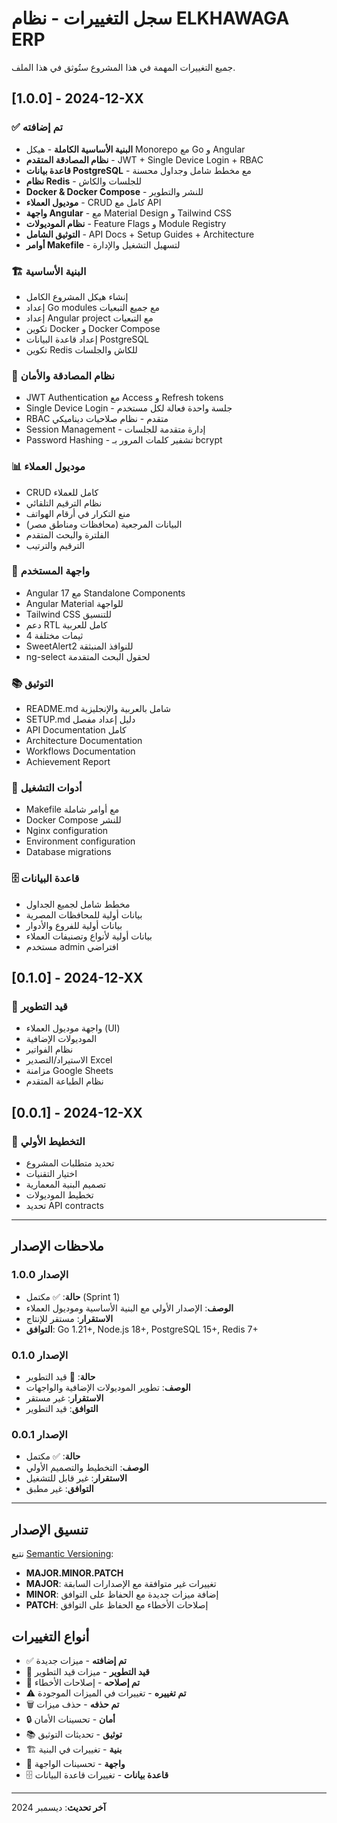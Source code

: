 # سجل التغييرات - نظام ELKHAWAGA ERP

جميع التغييرات المهمة في هذا المشروع ستُوثق في هذا الملف.

## [1.0.0] - 2024-12-XX

### ✅ تم إضافته
- **البنية الأساسية الكاملة** - هيكل Monorepo مع Go و Angular
- **نظام المصادقة المتقدم** - JWT + Single Device Login + RBAC
- **قاعدة بيانات PostgreSQL** - مع مخطط شامل وجداول محسنة
- **نظام Redis** - للجلسات والكاش
- **Docker & Docker Compose** - للنشر والتطوير
- **موديول العملاء** - CRUD كامل مع API
- **واجهة Angular** - مع Material Design و Tailwind CSS
- **نظام الموديولات** - Feature Flags و Module Registry
- **التوثيق الشامل** - API Docs + Setup Guides + Architecture
- **أوامر Makefile** - لتسهيل التشغيل والإدارة

### 🏗️ البنية الأساسية
- إنشاء هيكل المشروع الكامل
- إعداد Go modules مع جميع التبعيات
- إعداد Angular project مع التبعيات
- تكوين Docker و Docker Compose
- إعداد قاعدة البيانات PostgreSQL
- تكوين Redis للكاش والجلسات

### 🔐 نظام المصادقة والأمان
- JWT Authentication مع Access و Refresh tokens
- Single Device Login - جلسة واحدة فعالة لكل مستخدم
- RBAC متقدم - نظام صلاحيات ديناميكي
- Session Management - إدارة متقدمة للجلسات
- Password Hashing - تشفير كلمات المرور بـ bcrypt

### 📊 موديول العملاء
- CRUD كامل للعملاء
- نظام الترقيم التلقائي
- منع التكرار في أرقام الهواتف
- البيانات المرجعية (محافظات ومناطق مصر)
- الفلترة والبحث المتقدم
- الترقيم والترتيب

### 🎨 واجهة المستخدم
- Angular 17 مع Standalone Components
- Angular Material للواجهة
- Tailwind CSS للتنسيق
- دعم RTL كامل للعربية
- 4 ثيمات مختلفة
- SweetAlert2 للنوافذ المنبثقة
- ng-select لحقول البحث المتقدمة

### 📚 التوثيق
- README.md شامل بالعربية والإنجليزية
- SETUP.md دليل إعداد مفصل
- API Documentation كامل
- Architecture Documentation
- Workflows Documentation
- Achievement Report

### 🔧 أدوات التشغيل
- Makefile مع أوامر شاملة
- Docker Compose للنشر
- Nginx configuration
- Environment configuration
- Database migrations

### 🗄️ قاعدة البيانات
- مخطط شامل لجميع الجداول
- بيانات أولية للمحافظات المصرية
- بيانات أولية للفروع والأدوار
- بيانات أولية لأنواع وتصنيفات العملاء
- مستخدم admin افتراضي

## [0.1.0] - 2024-12-XX

### 🔄 قيد التطوير
- واجهة موديول العملاء (UI)
- الموديولات الإضافية
- نظام الفواتير
- الاستيراد/التصدير Excel
- مزامنة Google Sheets
- نظام الطباعة المتقدم

## [0.0.1] - 2024-12-XX

### 🎯 التخطيط الأولي
- تحديد متطلبات المشروع
- اختيار التقنيات
- تصميم البنية المعمارية
- تخطيط الموديولات
- تحديد API contracts

---

## ملاحظات الإصدار

### الإصدار 1.0.0
- **حالة**: ✅ مكتمل (Sprint 1)
- **الوصف**: الإصدار الأولي مع البنية الأساسية وموديول العملاء
- **الاستقرار**: مستقر للإنتاج
- **التوافق**: Go 1.21+, Node.js 18+, PostgreSQL 15+, Redis 7+

### الإصدار 0.1.0
- **حالة**: 🔄 قيد التطوير
- **الوصف**: تطوير الموديولات الإضافية والواجهات
- **الاستقرار**: غير مستقر
- **التوافق**: قيد التطوير

### الإصدار 0.0.1
- **حالة**: ✅ مكتمل
- **الوصف**: التخطيط والتصميم الأولي
- **الاستقرار**: غير قابل للتشغيل
- **التوافق**: غير مطبق

---

## تنسيق الإصدار

نتبع [Semantic Versioning](https://semver.org/lang/ar/):

- **MAJOR.MINOR.PATCH**
- **MAJOR**: تغييرات غير متوافقة مع الإصدارات السابقة
- **MINOR**: إضافة ميزات جديدة مع الحفاظ على التوافق
- **PATCH**: إصلاحات الأخطاء مع الحفاظ على التوافق

## أنواع التغييرات

- ✅ **تم إضافته** - ميزات جديدة
- 🔄 **قيد التطوير** - ميزات قيد التطوير
- 🐛 **تم إصلاحه** - إصلاحات الأخطاء
- ⚠️ **تم تغييره** - تغييرات في الميزات الموجودة
- 🗑️ **تم حذفه** - حذف ميزات
- 🔒 **أمان** - تحسينات الأمان
- 📚 **توثيق** - تحديثات التوثيق
- 🏗️ **بنية** - تغييرات في البنية
- 🎨 **واجهة** - تحسينات الواجهة
- 🗄️ **قاعدة بيانات** - تغييرات قاعدة البيانات

---

**آخر تحديث**: ديسمبر 2024 